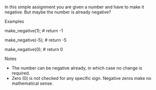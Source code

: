 In this simple assignment you are given a number and have to make it negative. But maybe the number is already negative?

Examples

make_negative(1);  # return -1

make_negative(-5); # return -5

make_negative(0);  # return 0

Notes
* The number can be negative already, in which case no change is required.
* Zero (0) is not checked for any specific sign. Negative zeros make no mathematical sense.
